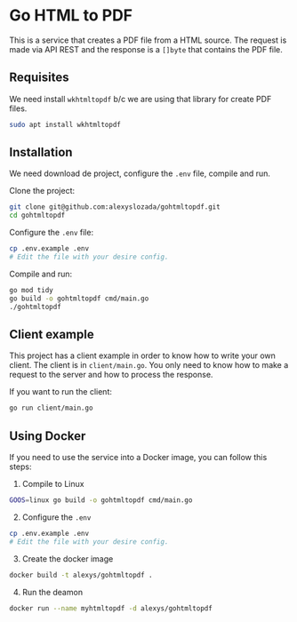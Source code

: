 # Go HTML to PDF

This is a service that creates a PDF file from a HTML source. The request is made via API REST and the response
is a `[]byte` that contains the PDF file.

## Requisites

We need install `wkhtmltopdf` b/c we are using that library for create PDF files.

```bash
sudo apt install wkhtmltopdf
```

## Installation

We need download de project, configure the `.env` file, compile and run.

Clone the project:

```bash
git clone git@github.com:alexyslozada/gohtmltopdf.git
cd gohtmltopdf
```

Configure the `.env` file:

```bash
cp .env.example .env
# Edit the file with your desire config.
```

Compile and run:
```bash
go mod tidy
go build -o gohtmltopdf cmd/main.go
./gohtmltopdf
```

## Client example

This project has a client example in order to know how to write your own client.
The client is in `client/main.go`. You only need to know how to make a request 
to the server and how to process the response.

If you want to run the client:

```bash
go run client/main.go
```

## Using Docker

If you need to use the service into a Docker image, you can follow this steps:

1. Compile to Linux

```bash
GOOS=linux go build -o gohtmltopdf cmd/main.go
```

2. Configure the `.env`

```bash
cp .env.example .env
# Edit the file with your desire config.
```

3. Create the docker image

```bash
docker build -t alexys/gohtmltopdf .
```

4. Run the deamon

```bash
docker run --name myhtmltopdf -d alexys/gohtmltopdf
```
